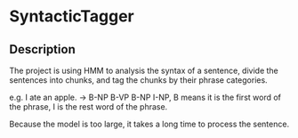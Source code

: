 # SyntacticTagger

## Description
The project is using HMM to analysis the syntax of a sentence, divide the sentences into chunks, and tag the chunks by their phrase categories.

e.g. I ate an apple. -> B-NP B-VP B-NP I-NP, B means it is the first word of the phrase, I is the rest word of the phrase.

Because the model is too large, it takes a long time to process the sentence.
